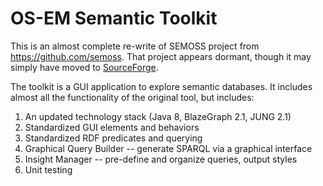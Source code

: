 # OS-EM Semantic Toolkit
This is an almost complete re-write of SEMOSS project from https://github.com/semoss. That project appears dormant, though it may simply have moved to [SourceForge](https://sourceforge.net/projects/semoss).

The toolkit is a GUI application to explore semantic databases. It includes almost all the functionality of the original tool, but includes:

1. An updated technology stack (Java 8, BlazeGraph 2.1, JUNG 2.1)
2. Standardized GUI elements and behaviors
3. Standardized RDF predicates and querying
4. Graphical Query Builder -- generate SPARQL via a graphical interface
5. Insight Manager -- pre-define and organize queries, output styles
6. Unit testing
